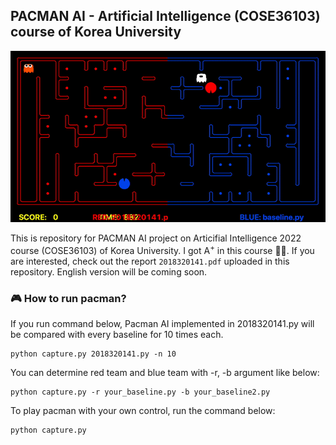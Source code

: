## PACMAN AI - Artificial Intelligence (COSE36103) course of Korea University

![pacman](fig/pacman.gif)

This is repository for PACMAN AI project on Articifial Intelligence 2022 course (COSE36103) of Korea University. I got A<sup>+</sup> in this course 👍🏻. If you are interested, check out the report `2018320141.pdf` uploaded in this repository. English version will be coming soon. 

### 🎮 How to run pacman?

If you run command below, Pacman AI implemented in 2018320141.py will be compared with every baseline for 10 times each.

```
python capture.py 2018320141.py -n 10
```

You can determine red team and blue team with -r, -b argument like below:

```
python capture.py -r your_baseline.py -b your_baseline2.py
```

To play pacman with your own control, run the command below:
```
python capture.py
```

